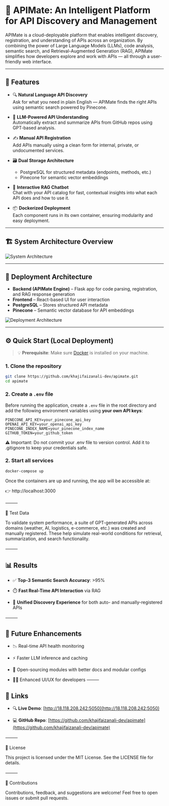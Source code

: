 # 🚀 APIMate: An Intelligent Platform for API Discovery and Management

APIMate is a cloud-deployable platform that enables intelligent discovery, registration, and understanding of APIs across an organization. By combining the power of Large Language Models (LLMs), code analysis, semantic search, and Retrieval-Augmented Generation (RAG), APIMate simplifies how developers explore and work with APIs — all through a user-friendly web interface.

---

## 🌟 Features

- 🔍 **Natural Language API Discovery**  
  Ask for what you need in plain English — APIMate finds the right APIs using semantic search powered by Pinecone.

- 🧠 **LLM-Powered API Understanding**  
  Automatically extract and summarize APIs from GitHub repos using GPT-based analysis.

- ✍️ **Manual API Registration**  
  Add APIs manually using a clean form for internal, private, or undocumented services.

- 🗃 **Dual Storage Architecture**  
  - PostgreSQL for structured metadata (endpoints, methods, etc.)  
  - Pinecone for semantic vector embeddings

- 💬 **Interactive RAG Chatbot**  
  Chat with your API catalog for fast, contextual insights into what each API does and how to use it.

- 📦 **Dockerized Deployment**  
  Each component runs in its own container, ensuring modularity and easy deployment.

---

## 🏗️ System Architecture Overview

![System Architecture](https://github.com/khajifaizanali-dev/apimate/blob/main/system-arch.png)

---

## 🚢 Deployment Architecture

- **Backend (APIMate Engine)** – Flask app for code parsing, registration, and RAG response generation  
- **Frontend** – React-based UI for user interaction  
- **PostgreSQL** – Stores structured API metadata  
- **Pinecone** – Semantic vector database for API embeddings

![Deployment Architecture](https://github.com/khajifaizanali-dev/apimate/blob/main/deploy-arch.png)

---

## ⚙️ Quick Start (Local Deployment)

> 💡 **Prerequisite**: Make sure [Docker](https://docs.docker.com/get-docker/) is installed on your machine.

### 1. Clone the repository

```bash
git clone https://github.com/khajifaizanali-dev/apimate.git
cd apimate
```
### 2. Create a `.env` file

Before running the application, create a `.env` file in the root directory and add the following environment variables using **your own API keys**:

```env
PINECONE_API_KEY=your_pinecone_api_key
OPENAI_API_KEY=your_openai_api_key
PINECONE_INDEX_NAME=your_pinecone_index_name
GITHUB_TOKEN=your_github_token
```
⚠️ Important: Do not commit your .env file to version control. Add it to .gitignore to keep your credentials safe.

### 2. Start all services

```bash
docker-compose up
```
Once the containers are up and running, the app will be accessible at:

👉 http://localhost:3000

⸻

🧪 Test Data

To validate system performance, a suite of GPT-generated APIs across domains (weather, AI, logistics, e-commerce, etc.) was created and manually registered. These help simulate real-world conditions for retrieval, summarization, and search functionality.

⸻

## 📊 Results

- ✅ **Top-3 Semantic Search Accuracy**: >95%

- ⏱️ **Fast Real-Time API Interaction** via RAG

- 🔁 **Unified Discovery Experience** for both auto- and manually-registered APIs

⸻
## 🌱 Future Enhancements

- 📉 Real-time API health monitoring

- ⚡ Faster LLM inference and caching

- 📖 Open-sourcing modules with better docs and modular configs

- 🧑‍💻 Enhanced UI/UX for developers
⸻

## 🔗 Links

- 🔍 **Live Demo**: [http://18.118.208.242:5050](http://18.118.208.242:5050)

- 💻 **GitHub Repo**: [https://github.com/khajifaizanali-dev/apimate](https://github.com/khajifaizanali-dev/apimate)
  
⸻

📝 License

This project is licensed under the MIT License. See the LICENSE file for details.

⸻

🙌 Contributions

Contributions, feedback, and suggestions are welcome!
Feel free to open issues or submit pull requests.

